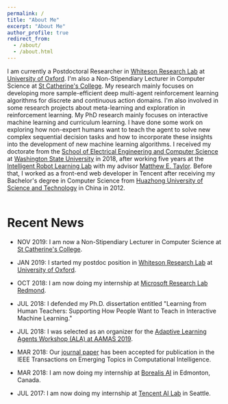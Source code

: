 ```yaml
---
permalink: /
title: "About Me"
excerpt: "About Me"
author_profile: true
redirect_from: 
  - /about/
  - /about.html
---
```


I am currently a Postdoctoral Researcher in [Whiteson Research Lab](https://whirl.cs.ox.ac.uk/) at [University of Oxford](http://www.ox.ac.uk/). I'm also a Non-Stipendiary Lecturer in Computer Science at [St Catherine's College](https://www.stcatz.ox.ac.uk/). My research mainly focuses on developing more sample-efficient deep multi-agent reinforcement learning algorithms for discrete and continuous action domains. I'm also involved in some research projects about meta-learning and exploration in reinforcement learning. My PhD research mainly focuses on interactive machine learning and curriculum learning. I have done some work on exploring how non-expert humans want to teach the agent to solve new complex sequential decision tasks and how to incorporate these insights into the development of new machine learning algorithms. I received my doctorate from the [School of Electrical Engineering and Computer Science](https://school.eecs.wsu.edu/) at [Washington State University](https://wsu.edu/) in 2018, after working five years at the [Intelligent Robot Learning Lab](https://irll.eecs.wsu.edu/) with my advisor [Matthew E. Taylor](https://www.borealisai.com/en/team/prof-matthew-e-taylor/). Before that, I worked as a front-end web developer in Tencent after receiving my Bachelor's degree in Computer Science from [Huazhong University of Science and Technology](http://english.hust.edu.cn/) in China in 2012.<br><br>


# Recent News
* NOV 2019: I am now a Non-Stipendiary Lecturer in Computer Science at [St Catherine's College](https://www.stcatz.ox.ac.uk/).

* JAN 2019: I started my postdoc position in [Whiteson Research Lab](https://whirl.cs.ox.ac.uk/) at [University of Oxford](http://www.ox.ac.uk/).

* OCT 2018: I am now doing my internship at [Microsoft Research Lab Redmond](https://www.microsoft.com/en-us/research/lab/microsoft-research-redmond/).

* JUL 2018: I defended my Ph.D. dissertation entitled "Learning from Human Teachers: Supporting How People Want to Teach in Interactive Machine Learning."

* JUL 2018: I was selected as an organizer for the [Adaptive Learning Agents Workshop (ALA) at AAMAS 2019](https://ala2019.vub.ac.be/).

* MAR 2018: Our [journal paper](http://beipeng.github.io/files/2018ieee-tetci-peng.pdf) has been accepted for publication in the IEEE Transactions on Emerging Topics in Computational Intelligence.

* MAR 2018: I am now doing my internship at [Borealis AI](https://www.borealisai.com/en/) in Edmonton, Canada.

* JUL 2017: I am now doing my internship at [Tencent AI Lab](https://ai.tencent.com/ailab/en/index) in Seattle. 
